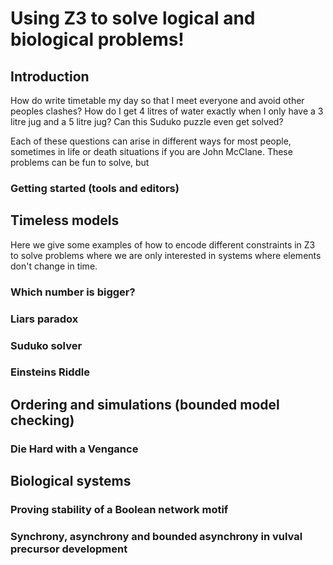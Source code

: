 # Using Z3 to solve logical and biological problems!

## Introduction

How do write timetable my day so that I meet everyone and avoid other peoples clashes? How do I get
4 litres of water exactly when I only have a 3 litre jug and a 5 litre jug? Can this Suduko puzzle 
even get solved? 

Each of these questions can arise in different ways for most people, sometimes in life or death 
situations if you are John McClane. These problems can be fun to solve, but 

### Getting started (tools and editors)

## Timeless models

Here we give some examples of how to encode different constraints in Z3 to solve problems where we
are only interested in systems where elements don't change in time.

### Which number is bigger?

### Liars paradox

### Suduko solver

### Einsteins Riddle

## Ordering and simulations (bounded model checking)

### Die Hard with a Vengance

## Biological systems

### Proving stability of a Boolean network motif

### Synchrony, asynchrony and bounded asynchrony in vulval precursor development